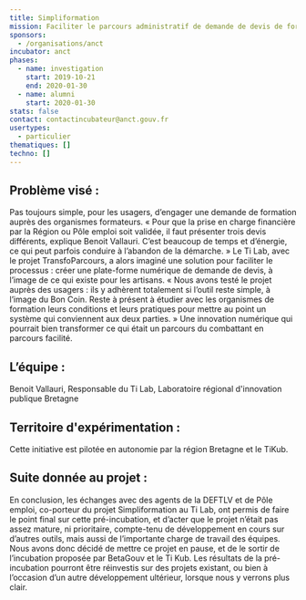 ```yaml
---
title: Simpliformation
mission: Faciliter le parcours administratif de demande de devis de formation
sponsors:
  - /organisations/anct
incubator: anct
phases:
  - name: investigation
    start: 2019-10-21
    end: 2020-01-30
  - name: alumni
    start: 2020-01-30
stats: false
contact: contactincubateur@anct.gouv.fr
usertypes:
  - particulier
thematiques: []
techno: []
---
```

## Problème visé :

Pas toujours simple, pour les usagers, d’engager une demande de formation auprès des organismes formateurs. « Pour que la prise en charge financière par la Région ou Pôle emploi soit validée, il faut présenter trois devis différents, explique Benoit Vallauri. C’est beaucoup de temps et d’énergie, ce qui peut parfois conduire à l’abandon de la démarche. » Le Ti Lab, avec le projet TransfoParcours, a alors imaginé une solution pour faciliter le processus : créer une plate-forme numérique de demande de devis, à l’image de ce qui existe pour les artisans. « Nous avons testé le projet auprès des usagers : ils y adhèrent totalement si l’outil reste simple, à l’image du Bon Coin. Reste à présent à étudier avec les organismes de formation leurs conditions et leurs pratiques pour mettre au point un système qui conviennent aux deux parties. » Une innovation numérique qui pourrait bien transformer ce qui était un parcours du combattant en parcours facilité.

## L’équipe :

Benoit Vallauri, Responsable du Ti Lab, Laboratoire régional d'innovation publique Bretagne

## Territoire d'expérimentation :

Cette initiative est pilotée en autonomie par la région Bretagne et le TiKub.

## Suite donnée au projet :

En conclusion, les échanges avec des agents de la DEFTLV et de Pôle emploi, co-porteur du projet Simpliformation au Ti Lab, ont permis de faire le point final sur cette pré-incubation, et d’acter que le projet n’était pas assez mature, ni prioritaire, compte-tenu de développement en cours sur d’autres outils, mais aussi de l’importante charge de travail des équipes.
Nous avons donc décidé de mettre ce projet en pause, et de le sortir de l’incubation proposée par BetaGouv et le Ti Kub. Les résultats de la pré-incubation pourront être réinvestis sur des projets existant, ou bien à l’occasion d’un autre développement ultérieur, lorsque nous y verrons plus clair.
